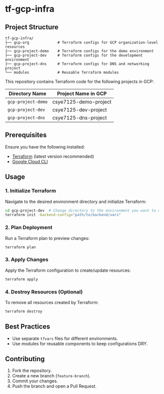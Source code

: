 # tf-gcp-infra
## Project Structure
```
tf-gcp-infra/
├── gcp-org             # Terraform configs for GCP organization-level resources
├── gcp-project-demo    # Terraform configs for the demo environment
├── gcp-project-dev     # Terraform configs for the development environment
├── gcp-project-dns     # Terraform configs for DNS and networking project
└── modules             # Reusable Terraform modules
```
This repository contains Terraform code for the following projects in GCP:

| **Directory Name**       | **Project Name in GCP**         |  
|----------------------|------------------------| 
| `gcp-project-demo`  | csye7125-demo-project           |  
| `gcp-project-dev`   | csye7125-dev-project     |  
| `gcp-project-dns`   | csye7125-dns-project  |  

## **Prerequisites**  

Ensure you have the following installed:  
- [Terraform](https://developer.hashicorp.com/terraform/downloads) (latest version recommended)  
- [Google Cloud CLI](https://cloud.google.com/sdk/docs/install)  

## Usage

### 1. Initialize Terraform
Navigate to the desired environment directory and initialize Terraform:
```sh
cd gcp-project-dev  # Change directory to the environment you want to deploy
terraform init -backend-config="path/to/backend/vars"
```

### 2. Plan Deployment
Run a Terraform plan to preview changes:
```sh
terraform plan
```

### 3. Apply Changes
Apply the Terraform configuration to create/update resources:
```sh
terraform apply
```

### 4. Destroy Resources (Optional)
To remove all resources created by Terraform:
```sh
terraform destroy
```

## Best Practices
- Use separate `tfvars` files for different environments.
- Use modules for reusable components to keep configurations DRY.


## Contributing
1. Fork the repository.
2. Create a new branch (`feature-branch`).
3. Commit your changes.
4. Push the branch and open a Pull Request.